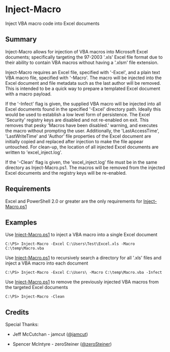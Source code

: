# Inject-Macro
Inject VBA macro code into Excel documents

## Summary ##
Inject-Macro allows for injection of VBA macros into Microsoft Excel documents; specifically targeting the 97-2003 '.xls' Excel file format due to their ability to contain VBA macros without having a '.xlsm' file extension.

Inject-Macro requires an Excel file, specified with '-Excel', and a plain text VBA macro file, specified with '-Macro'. The macro will be injected into the Excel document and file metadata such as the last author will be removed. This is intended to be a quick way to prepare a templated Excel document with a macro payload.

If the '-Infect' flag is given, the supplied VBA macro will be injected into all Excel documents found in the specified '-Excel' directory path. Ideally this would be used to establish a low level form of persistence. The Excel 'Security' registry keys are disabled and not re-enabled on exit. This removes that pesky 'Macros have been disabled.' warning, and executes the macro without prompting the user. Additionally, the 'LastAccessTime', 'LastWriteTime' and 'Author' file properties of the Excel document are initially copied and replaced after injection to make the file appear untouched. For clean-up, the location of all injected Excel documents are written to 'excel_inject.log'. 

If the '-Clean' flag is given, the 'excel_inject.log' file must be in the same directory as Inject-Macro.ps1. The macros will be removed from the injected Excel documents and the registry keys will be re-enabled.

## Requirements ##
Excel and PowerShell 2.0 or greater are the only requirements for [Inject-Macro.ps1](https://github.com/coldfusion39/inject-macro/blob/master/Inject-Macro.ps1)

## Examples ##
Use [Inject-Macro.ps1](https://github.com/coldfusion39/inject-macro/blob/master/Inject-Macro.ps1) to inject a VBA macro into a single Excel document

`C:\PS> Inject-Macro -Excel C:\Users\Test\Excel.xls -Macro C:\temp\Macro.vba`

Use [Inject-Macro.ps1](https://github.com/coldfusion39/inject-macro/blob/master/Inject-Macro.ps1) to recursively search a directory for all '.xls' files and inject a VBA macro into each document

`C:\PS> Inject-Macro -Excel C:\Users\ -Macro C:\temp\Macro.vba -Infect`

Use [Inject-Macro.ps1](https://github.com/coldfusion39/inject-macro/blob/master/Inject-Macro.ps1) to remove the previously injected VBA macros from the targeted Excel documents

`C:\PS> Inject-Macro -Clean`

## Credits ##
Special Thanks:

 * Jeff McCutchan - jamcut ([@jamcut](https://twitter.com/jamcut))

 * Spencer McIntyre - zeroSteiner ([@zeroSteiner](https://twitter.com/zeroSteiner))
